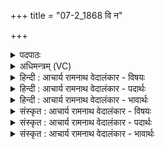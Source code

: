 +++
title = "07-2_1868 वि न"

+++
<details><summary>पदपाठः</summary>

वि। नः꣣। इन्द्र। मृ꣡धः꣢꣯। ज꣣हि। नीचा꣢। य꣣च्छ। पृतन्यतः꣢। यः। अ꣣स्मा꣢न्। अ꣣भिदा꣡स꣢ति। अ꣣भि। दा꣡स꣢꣯ति। अ꣡ध꣢꣯रम्। ग꣣मय। त꣡मः꣢꣯। १८६८।
</details>

<details><summary>अधिमन्त्रम् (VC)</summary>

- इन्द्रः
- शासो भारद्वाजः
- अनुष्टुप्
- गान्धारः
</details>

<details><summary>हिन्दी : आचार्य रामनाथ वेदालंकार - विषयः</summary>

आगे पुनः वही विषय कहा गया है।
</details>

<details><summary>हिन्दी : आचार्य रामनाथ वेदालंकार - पदार्थः</summary>

पदार्थान्वय -  हे (इन्द्र) जीवात्मन् वा सेनापति ! तुम (नः) हमारे (मृधः) हिंसकों को (विजहि) विनष्ट करो, (पृतन्यतः) सेना से आक्रमण करनेवाले काम-क्रोध आदि को वा बाहरी शत्रुओं को (नीचा यच्छ) नीचा दिखाओ। (यः) जो आन्तरिक वा बाहरी शत्रु (अस्मान्) हम धार्मिकों को (अभिदासति) सर्वथा क्षीण करना चाहता है,उसे (अधरं तमः गमय) घोर दुर्गति प्राप्त कराओ वा निचले कारागार में डाल दो ॥२॥
</details>

<details><summary>हिन्दी : आचार्य रामनाथ वेदालंकार - भावार्थः</summary>

भावार्थ -  जैसे सेनापति दुष्ट शत्रुओं का वध कर देता है अथवा उन्हें कारागार में डाल देता है,वैसे ही शरीर का अधिष्ठाता जीवात्मा सब आन्तरिक शत्रुओं की घोर दुर्गति करके वा उन्हें विनष्ट करके अपने निष्कण्टक साम्राज्य को स्थापित करे ॥२॥
</details>

<details><summary>संस्कृत : आचार्य रामनाथ वेदालंकार - विषयः</summary>

अथ पुनस्तमेव विषयमाह।
</details>

<details><summary>संस्कृत : आचार्य रामनाथ वेदालंकार - पदार्थः</summary>

पदार्थान्वय -  हे (इन्द्र) जीवात्मन् सेनापते वा ! त्वम् (नः) अस्माकम् (मृधः) हिंसकान् (विजहि) विनाशय, (पृतन्यतः) सेनया अभिगच्छतः कामक्रोधादीन् बाह्यांश्च शत्रून् (नीचा यच्छ) नीचीनं गमय। (यः) आन्तरो बाह्यो वा शत्रुः (अस्मान्) धार्मिकान् (अभिदासति) सर्वतः उपक्षयति[दसु उपक्षये,लेटि वर्णव्यत्ययेनाऽकारस्य स्थाने आकारः]तम् (अधरं तमः गमय) घोरां दुर्गतिम् अधरं कारागारं वा प्रापय ॥२॥२
</details>

<details><summary>संस्कृत : आचार्य रामनाथ वेदालंकार - भावार्थः</summary>

भावार्थ -  यथा सेनापतिर्दुष्टान् शत्रून् हन्ति कारागारे वा प्रक्षिपति तथैव देहाधिष्ठाता जीवात्मा सर्वानान्तरान् सपत्नान् घोरां दुर्गतिं नीत्वा विनाश्य वा निष्कण्टकं स्वसाम्राज्यं स्थापयेत् ॥२॥
</details>